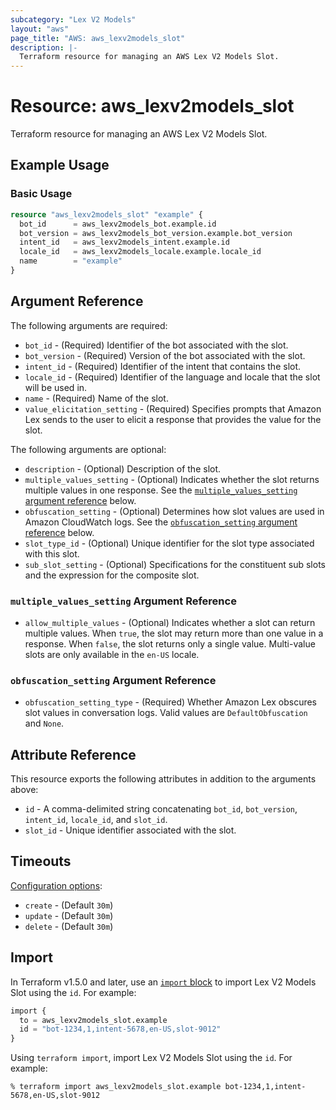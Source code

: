 ```yaml
---
subcategory: "Lex V2 Models"
layout: "aws"
page_title: "AWS: aws_lexv2models_slot"
description: |-
  Terraform resource for managing an AWS Lex V2 Models Slot.
---
```


# Resource: aws_lexv2models_slot

Terraform resource for managing an AWS Lex V2 Models Slot.

## Example Usage

### Basic Usage

```terraform
resource "aws_lexv2models_slot" "example" {
  bot_id      = aws_lexv2models_bot.example.id
  bot_version = aws_lexv2models_bot_version.example.bot_version
  intent_id   = aws_lexv2models_intent.example.id
  locale_id   = aws_lexv2models_locale.example.locale_id
  name        = "example"
}
```

## Argument Reference

The following arguments are required:

* `bot_id` - (Required) Identifier of the bot associated with the slot.
* `bot_version` - (Required) Version of the bot associated with the slot.
* `intent_id` - (Required) Identifier of the intent that contains the slot.
* `locale_id` - (Required) Identifier of the language and locale that the slot will be used in.
* `name` - (Required) Name of the slot.
* `value_elicitation_setting` - (Required) Specifies prompts that Amazon Lex sends to the user to elicit a response that provides the value for the slot.

The following arguments are optional:

* `description` - (Optional) Description of the slot.
* `multiple_values_setting` - (Optional) Indicates whether the slot returns multiple values in one response. See the [`multiple_values_setting` argument reference](#multiple_values_setting-argument-reference) below.
* `obfuscation_setting` - (Optional) Determines how slot values are used in Amazon CloudWatch logs. See the [`obfuscation_setting` argument reference](#obfuscation_setting-argument-reference) below.
* `slot_type_id` - (Optional) Unique identifier for the slot type associated with this slot.
* `sub_slot_setting` - (Optional) Specifications for the constituent sub slots and the expression for the composite slot.

### `multiple_values_setting` Argument Reference

* `allow_multiple_values` - (Optional) Indicates whether a slot can return multiple values. When `true`, the slot may return more than one value in a response. When `false`, the slot returns only a single value. Multi-value slots are only available in the `en-US` locale.

### `obfuscation_setting` Argument Reference

* `obfuscation_setting_type` - (Required) Whether Amazon Lex obscures slot values in conversation logs. Valid values are `DefaultObfuscation` and `None`.

## Attribute Reference

This resource exports the following attributes in addition to the arguments above:

* `id` - A comma-delimited string concatenating `bot_id`, `bot_version`, `intent_id`, `locale_id`, and `slot_id`.
* `slot_id` - Unique identifier associated with the slot.

## Timeouts

[Configuration options](https://developer.hashicorp.com/terraform/language/resources/syntax#operation-timeouts):

* `create` - (Default `30m`)
* `update` - (Default `30m`)
* `delete` - (Default `30m`)

## Import

In Terraform v1.5.0 and later, use an [`import` block](https://developer.hashicorp.com/terraform/language/import) to import Lex V2 Models Slot using the `id`. For example:

```terraform
import {
  to = aws_lexv2models_slot.example
  id = "bot-1234,1,intent-5678,en-US,slot-9012"
}
```

Using `terraform import`, import Lex V2 Models Slot using the `id`. For example:

```console
% terraform import aws_lexv2models_slot.example bot-1234,1,intent-5678,en-US,slot-9012
```
